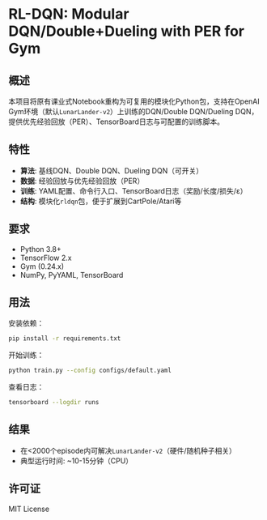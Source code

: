 # RL-DQN: Modular DQN/Double+Dueling with PER for Gym

## 概述
本项目将原有课业式Notebook重构为可复用的模块化Python包，支持在OpenAI Gym环境（默认`LunarLander-v2`）上训练的DQN/Double DQN/Dueling DQN，提供优先经验回放（PER）、TensorBoard日志与可配置的训练脚本。

## 特性
- **算法**: 基线DQN、Double DQN、Dueling DQN（可开关）
- **数据**: 经验回放与优先经验回放（PER）
- **训练**: YAML配置、命令行入口、TensorBoard日志（奖励/长度/损失/ε）
- **结构**: 模块化`rldqn`包，便于扩展到CartPole/Atari等

## 要求
- Python 3.8+
- TensorFlow 2.x
- Gym (0.24.x)
- NumPy, PyYAML, TensorBoard

## 用法
安装依赖：

```bash
pip install -r requirements.txt
```

开始训练：

```bash
python train.py --config configs/default.yaml
```

查看日志：

```bash
tensorboard --logdir runs
```

## 结果
- 在<2000个episode内可解决`LunarLander-v2`（硬件/随机种子相关）
- 典型运行时间: ~10-15分钟（CPU）

## 许可证
MIT License
